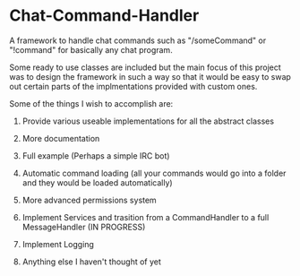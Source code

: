 Chat-Command-Handler
====================

A framework to handle chat commands such as "/someCommand" or "!command" for basically any chat program.

Some ready to use classes are included but the main focus of this project was to design the framework in such a way so that it would be easy to swap out certain parts of the implmentations provided with custom ones. 

Some of the things I wish to accomplish are:

1) Provide various useable implementations for all the abstract classes

2) More documentation

3) Full example (Perhaps a simple IRC bot)

4) Automatic command loading (all your commands would go into a folder and they would be loaded automatically)

5) More advanced permissions system

6) Implement Services and trasition from a CommandHandler to a full MessageHandler (IN PROGRESS)

7) Implement Logging

8) Anything else I haven't thought of yet
